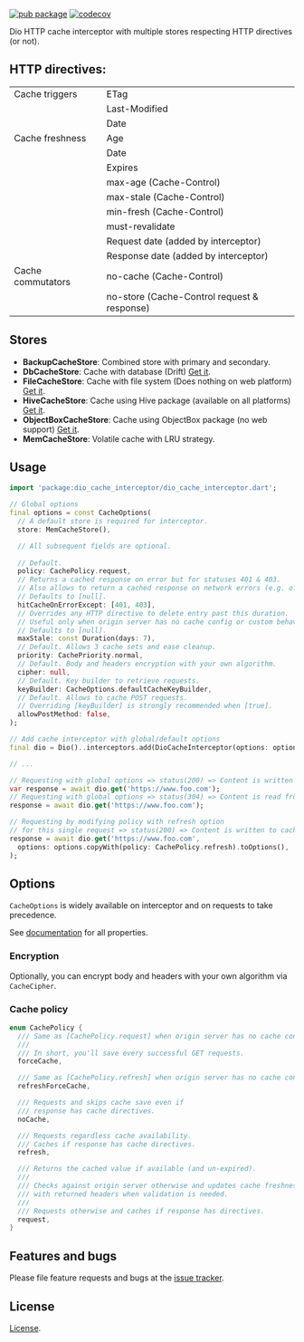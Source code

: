 [![pub package](https://img.shields.io/pub/v/dio_cache_interceptor.svg)](https://pub.dev/packages/dio_cache_interceptor)
[![codecov](https://codecov.io/gh/llfbandit/dio_cache_interceptor/branch/master/graph/badge.svg?token=QQQIXO7VZI)](https://codecov.io/gh/llfbandit/dio_cache_interceptor)

Dio HTTP cache interceptor with multiple stores respecting HTTP directives (or not).

## HTTP directives:
|                   |                                                           |
|-------------------|-----------------------------------------------------------|
| Cache triggers    | ETag                                                      |
|                   | Last-Modified                                             |
|                   | Date                                                      |
| Cache freshness   | Age                                                       |
|                   | Date                                                      |
|                   | Expires                                                   |
|                   | max-age (Cache-Control)                                   |
|                   | max-stale (Cache-Control)                                 |
|                   | min-fresh (Cache-Control)                                 |
|                   | must-revalidate                                           |
|                   | Request date (added by interceptor)                       |
|                   | Response date (added by interceptor)                      |
| Cache commutators | no-cache (Cache-Control)                                  |
|                   | no-store (Cache-Control request & response)               |

## Stores
- __BackupCacheStore__: Combined store with primary and secondary.
- __DbCacheStore__: Cache with database (Drift) [Get it](https://pub.dev/packages/dio_cache_interceptor_db_store).
- __FileCacheStore__: Cache with file system (Does nothing on web platform) [Get it](https://pub.dev/packages/dio_cache_interceptor_file_store).
- __HiveCacheStore__: Cache using Hive package (available on all platforms) [Get it](https://pub.dev/packages/dio_cache_interceptor_hive_store).
- __ObjectBoxCacheStore__: Cache using ObjectBox package (no web support) [Get it](https://pub.dev/packages/dio_cache_interceptor_objectbox_store).
- __MemCacheStore__: Volatile cache with LRU strategy.

## Usage

```dart
import 'package:dio_cache_interceptor/dio_cache_interceptor.dart';

// Global options
final options = const CacheOptions(
  // A default store is required for interceptor.
  store: MemCacheStore(),

  // All subsequent fields are optional.
  
  // Default.
  policy: CachePolicy.request,
  // Returns a cached response on error but for statuses 401 & 403.
  // Also allows to return a cached response on network errors (e.g. offline usage).
  // Defaults to [null].
  hitCacheOnErrorExcept: [401, 403],
  // Overrides any HTTP directive to delete entry past this duration.
  // Useful only when origin server has no cache config or custom behaviour is desired.
  // Defaults to [null].
  maxStale: const Duration(days: 7),
  // Default. Allows 3 cache sets and ease cleanup.
  priority: CachePriority.normal,
  // Default. Body and headers encryption with your own algorithm.
  cipher: null,
  // Default. Key builder to retrieve requests.
  keyBuilder: CacheOptions.defaultCacheKeyBuilder,
  // Default. Allows to cache POST requests.
  // Overriding [keyBuilder] is strongly recommended when [true].
  allowPostMethod: false,
);

// Add cache interceptor with global/default options
final dio = Dio()..interceptors.add(DioCacheInterceptor(options: options));

// ...

// Requesting with global options => status(200) => Content is written to cache store
var response = await dio.get('https://www.foo.com');
// Requesting with global options => status(304) => Content is read from cache store
response = await dio.get('https://www.foo.com');

// Requesting by modifying policy with refresh option
// for this single request => status(200) => Content is written to cache store
response = await dio.get('https://www.foo.com',
  options: options.copyWith(policy: CachePolicy.refresh).toOptions(),
);
```

## Options
`CacheOptions` is widely available on interceptor and on requests to take precedence.  

See [documentation](https://pub.dev/documentation/dio_cache_interceptor/latest/dio_cache_interceptor/dio_cache_interceptor-library.html) for all properties.

### Encryption
Optionally, you can encrypt body and headers with your own algorithm via `CacheCipher`.

### Cache policy
```dart
enum CachePolicy {
  /// Same as [CachePolicy.request] when origin server has no cache config.
  ///
  /// In short, you'll save every successful GET requests.
  forceCache,

  /// Same as [CachePolicy.refresh] when origin server has no cache config.
  refreshForceCache,

  /// Requests and skips cache save even if
  /// response has cache directives.
  noCache,

  /// Requests regardless cache availability.
  /// Caches if response has cache directives.
  refresh,

  /// Returns the cached value if available (and un-expired).
  ///
  /// Checks against origin server otherwise and updates cache freshness
  /// with returned headers when validation is needed.
  ///
  /// Requests otherwise and caches if response has directives.
  request,
}
```

## Features and bugs

Please file feature requests and bugs at the [issue tracker][tracker].

[tracker]: https://github.com/llfbandit/dio_cache_interceptor/issues

## License

[License](https://github.com/llfbandit/dio_cache_interceptor/blob/master/LICENSE).